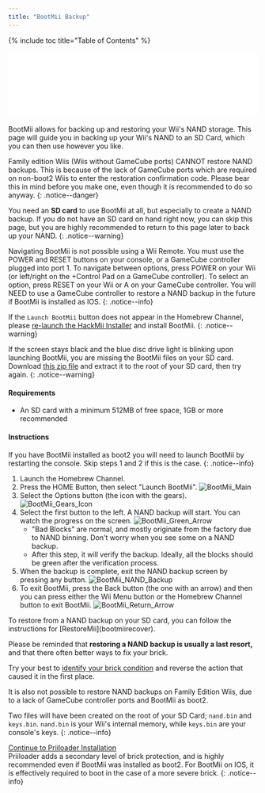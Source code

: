 ```yaml
---
title: "BootMii Backup"
---
```


{% include toc title="Table of Contents" %}

![BootMii Logo](/images/bootmii/bootmii.png)

BootMii allows for backing up and restoring your Wii's NAND storage. This page will guide you in backing up your Wii's NAND to an SD Card, which you can then use however you like.

Family edition Wiis (Wiis without GameCube ports) CANNOT restore NAND backups. This is because of the lack of GameCube ports which are required on non-boot2 Wiis to enter the restoration confirmation code. Please bear this in mind before you make one, even though it is recommended to do so anyway.
{: .notice--danger}

You need an **SD card** to use BootMii at all, but especially to create a NAND backup. If you do not have an SD card on hand right now, you can skip this page, but you are highly recommended to return to this page later to back up your NAND.
{: .notice--warning}

Navigating BootMii is not possible using a Wii Remote. You must use the POWER and RESET buttons on your console, or a GameCube controller plugged into port 1. To navigate between options, press POWER on your Wii (or left/right on the +Control Pad on a GameCube controller). To select an option, press RESET on your Wii or A on your GameCube controller. You will NEED to use a GameCube controller to restore a NAND backup in the future if BootMii is installed as IOS.
{: .notice--info}

If the `Launch BootMii` button does not appear in the Homebrew Channel, please [re-launch the HackMii Installer](hackmii) and install BootMii. 
{: .notice--warning}

If the screen stays black and the blue disc drive light is blinking upon launching BootMii, you are missing the BootMii files on your SD card. Download [this zip file](https://static.hackmii.com/bootmii_sd_files.zip) and extract it to the root of your SD card, then try again.
{: .notice--warning}

#### Requirements

* An SD card with a minimum 512MB of free space, 1GB or more recommended

#### Instructions

If you have BootMii installed as boot2 you will need to launch BootMii by restarting the console. Skip steps 1 and 2 if this is the case.
{: .notice--info}

1. Launch the Homebrew Channel.
1. Press the HOME Button, then select "Launch BootMii".
    ![BootMii_Main](/images/bootmii/BootMii_Main.png)
1. Select the Options button (the icon with the gears).
    ![BootMii_Gears_Icon](/images/bootmii/BootMii_Gears_Icon.png)
1. Select the first button to the left. A NAND backup will start. You can watch the progress on the screen.
    ![BootMii_Green_Arrow](/images/bootmii/BootMii_Green_Arrow.png)
    + "Bad Blocks" are normal, and mostly originate from the factory due to NAND binning. Don't worry when you see some on a NAND backup.
    + After this step, it will verify the backup. Ideally, all the blocks should be green after the verification process.
1. When the backup is complete, exit the NAND backup screen by pressing any button.
    ![BootMii_NAND_Backup](/images/bootmii/BootMii_NAND_Backup.png)
1. To exit BootMii, press the Back button (the one with an arrow) and then you can press either the Wii Menu button or the Homebrew Channel button to exit BootMii.
    ![BootMii_Return_Arrow](/images/bootmii/BootMii_Return_Arrow.png)

<div id="restore-notice" class="notice" markdown="1">
To restore from a NAND backup on your SD card, you can follow the instructions for [RestoreMii](bootmiirecover).

Please be reminded that <strong>restoring a NAND backup is usually a last resort,</strong> and that there often better ways to fix your brick.

Try your best to [identify your brick condition](bricks) and reverse the action that caused it in the first place.

It is also not possible to restore NAND backups on Family Edition Wiis, due to a lack of GameCube controller ports and BootMii as boot2.
</div>

Two files will have been created on the root of your SD Card; `nand.bin` and `keys.bin`. `nand.bin` is your Wii's internal memory, while `keys.bin` are your console's keys.
{: .notice--info}

[Continue to Priiloader Installation](priiloader)<br>
Priiloader adds a secondary level of brick protection, and is highly recommended even if BootMii was installed as boot2. For BootMii on IOS, it is effectively required to boot in the case of a more severe brick.
{: .notice--info}
